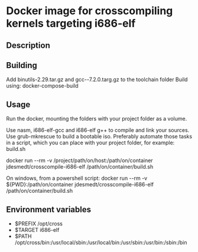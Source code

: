 # Docker image for crosscompiling kernels targeting i686-elf
## Description

## Building
Add binutils-2.29.tar.gz and gcc--7.2.0.targ.gz to the toolchain folder
Build using: docker-compose-build

## Usage

Run the docker, mounting the folders with your project folder as a volume.

Use nasm, i686-elf-gcc and i686-elf g++ to compile and link your sources.
Use grub-mkrescue to build a bootable iso.
Preferably automate those tasks in a script, which you can place with your project folder, for example: build.sh

docker run --rm -v /project/path/on/host:/path/on/container jdesmedt/crosscompile-i686-elf /path/on/container/build.sh

On windows, from a powershell script:
docker run --rm -v ${PWD}:/path/on/container jdesmedt/crosscompile-i686-elf /path/on/container/build.sh

## Environment variables
* $PREFIX /opt/cross
* $TARGET i686-elf
* $PATH /opt/cross/bin:/usr/local/sbin:/usr/local/bin:/usr/sbin:/usr/bin:/sbin:/bin